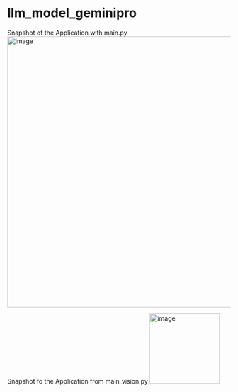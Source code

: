 # llm_model_geminipro
Snapshot of the Application with main.py
<img width="613" alt="image" src="https://github.com/user-attachments/assets/e8cd2d4d-624f-4af4-bbdd-b0f1c31dec63">

Snapshot fo the Application from main_vision.py
<img width="158" alt="image" src="https://github.com/user-attachments/assets/de8e54c6-e529-45c0-b59d-6a27e7a35c2d">
